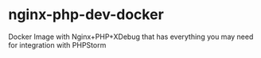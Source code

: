 # nginx-php-dev-docker
Docker Image with Nginx+PHP+XDebug that has everything you may need for integration with PHPStorm
